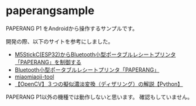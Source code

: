 # paperangsample

PAPERANG P1 をAndroidから操作するサンプルです。

開発の際、以下のサイトを参考にしました。

- [M5StickC(ESP32)からBluetooth小型ポータブルレシートプリンタ「PAPERANG」を制御する](https://lang-ship.com/blog/work/m5stickc-esp32-bluetooth-paperang/)
- [Bluetooth小型ポータブルレシートプリンタ「PAPERANG」](https://lang-ship.com/blog/work/bluetooth-paperang/)
- [miaomiaoji-tool](https://github.com/ihciah/miaomiaoji-tool)
- [【OpenCV】３つの擬似濃淡変換（ディザリング）の解説【Python】](https://itech-program.com/python/994)

PAPERANG P1以外の機種では動作しないと思います。
確認もしていません。

